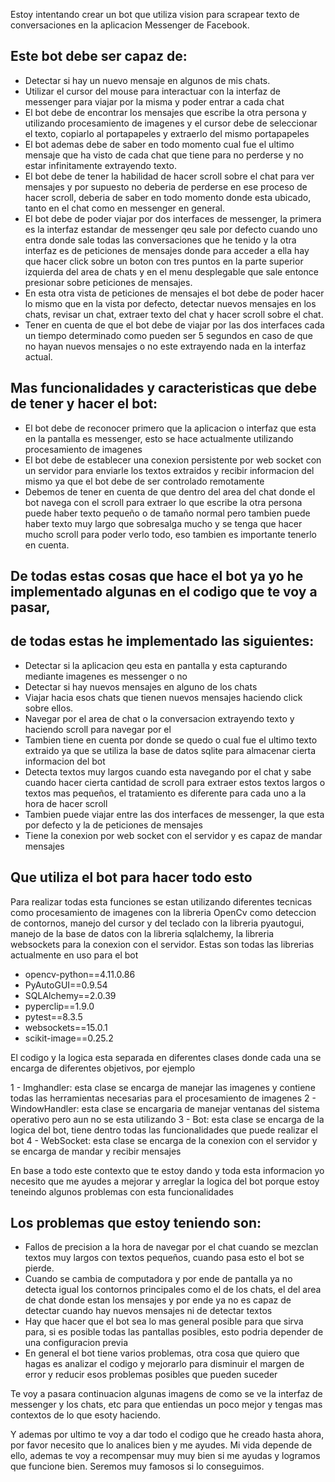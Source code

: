 Estoy intentando crear un bot que utiliza vision para scrapear 
texto de conversaciones en la aplicacion Messenger de Facebook.

## Este bot debe ser capaz de:
 - Detectar si hay un nuevo mensaje en algunos de mis chats.
 - Utilizar el cursor del mouse para interactuar con la interfaz 
de messenger para viajar por la misma y poder entrar a cada chat
 - El bot debe de encontrar los mensajes que escribe la otra persona 
y utilizando procesamiento de imagenes y el cursor debe de seleccionar
el texto, copiarlo al portapapeles y extraerlo del mismo portapapeles
 - El bot ademas debe de saber en todo momento cual fue el ultimo mensaje
que ha visto de cada chat que tiene para no perderse y no estar infinitamente
extrayendo texto.
 - El bot debe de tener la habilidad de hacer scroll sobre el chat para ver
mensajes y por supuesto no deberia de perderse en ese proceso de hacer scroll,
deberia de saber en todo momento donde esta ubicado, tanto en el chat como en
messenger en general.
 - El bot debe de poder viajar por dos interfaces de messenger, la primera es la
interfaz estandar de messenger qeu sale por defecto cuando uno entra donde sale todas
las conversaciones que he tenido y la otra interfaz es de peticiones de mensajes donde 
para acceder a ella hay que hacer click sobre un boton con tres puntos en la parte superior izquierda
del area de chats y en el menu desplegable que sale entonce presionar sobre peticiones de mensajes.
 - En esta otra vista de peticiones de mensajes el bot debe de poder hacer lo mismo 
que en la vista por defecto, detectar nuevos mensajes en los chats, revisar un chat, extraer texto del chat
y hacer scroll sobre el chat.
 - Tener en cuenta de que el bot debe de viajar por las dos interfaces cada un tiempo determinado como pueden ser 5 segundos
en caso de que no hayan nuevos mensajes o no este extrayendo nada en la interfaz actual.

## Mas funcionalidades y caracteristicas que debe de tener y hacer el bot:
 - El bot debe de reconocer primero que la aplicacion o interfaz que esta en la pantalla
es messenger, esto se hace actualmente utilizando procesamiento de imagenes
 - El bot debe de establecer una conexion persistente por web socket con un servidor para enviarle 
los textos extraidos y recibir informacion del mismo ya que el bot debe de ser controlado remotamente
 - Debemos de tener en cuenta de que dentro del area del chat donde el bot navega con el scroll para extraer lo que 
escribe la otra persona puede haber texto pequeño o de tamaño normal pero tambien puede haber texto muy largo que sobresalga
mucho y se tenga que hacer mucho scroll para poder verlo todo, eso tambien es importante tenerlo en cuenta.


## De todas estas cosas que hace el bot ya yo he implementado algunas en el codigo que te voy a pasar, 
## de todas estas he implementado las siguientes:
 - Detectar si la aplicacion qeu esta en pantalla y esta capturando mediante imagenes es messenger o no
 - Detectar si hay nuevos mensajes en alguno de los chats
 - Viajar hacia esos chats que tienen nuevos mensajes haciendo click sobre ellos.
 - Navegar por el area de chat o la conversacion extrayendo texto y haciendo scroll para navegar por el
 - Tambien tiene en cuenta por donde se quedo o cual fue el ultimo texto extraido ya que se utiliza la base de 
datos sqlite para almacenar cierta informacion del bot
 - Detecta textos muy largos cuando esta navegando por el chat y sabe cuando hacer cierta cantidad de scroll 
para extraer estos textos largos o textos mas pequeños, el tratamiento es diferente para cada uno a la hora de hacer scroll
 - Tambien puede viajar entre las dos interfaces de messenger, la que esta por defecto y la de peticiones de mensajes
 - Tiene la conexion por web socket con el servidor y es capaz de mandar mensajes


## Que utiliza el bot para hacer todo esto
Para realizar todas esta funciones se estan utilizando diferentes tecnicas como procesamiento de imagenes con la libreria 
OpenCv como deteccion de contornos, manejo del cursor y del teclado con la libreria pyautogui, manejo de la base de datos con la libreria sqlalchemy,
la libreria websockets para la conexion con el servidor. Estas son todas las librerias actualmente en uso para el bot
 
- opencv-python==4.11.0.86
- PyAutoGUI==0.9.54
- SQLAlchemy==2.0.39
- pyperclip==1.9.0
- pytest==8.3.5
- websockets==15.0.1
- scikit-image==0.25.2

El codigo y la logica esta separada en diferentes clases donde cada una se encarga de diferentes objetivos, por ejemplo

1 - Imghandler: esta clase se encarga de manejar las imagenes y contiene todas las herramientas necesarias para el procesamiento de imagenes
2 - WindowHandler: esta clase se encargaria de manejar ventanas del sistema operativo pero aun no se esta utilizando
3 - Bot: esta clase se encarga de la logica del bot, tiene dentro todas las funcionalidades que puede realizar el bot
4 - WebSocket: esta clase se encarga de la conexion con el servidor y se encarga de mandar y recibir mensajes

En base a todo este contexto que te estoy dando y toda esta informacion yo necesito que me ayudes
a mejorar y arreglar la logica del bot porque estoy teneindo algunos problemas con esta funcionalidades

## Los problemas que estoy teniendo son:
 - Fallos de precision a la hora de navegar por el chat cuando se mezclan textos muy largos con textos pequeños, 
cuando pasa esto el bot se pierde.
 - Cuando se cambia de computadora y por ende de pantalla ya no detecta igual los contornos principales como el de los chats,
el del area de chat donde estan los mensajes y por ende ya no es capaz de detectar cuando hay nuevos mensajes ni de detectar textos
 - Hay que hacer que el bot sea lo mas general posible para que sirva para, si es posible todas las pantallas posibles, esto podria depender 
de una configuracion previa
 - En general el bot tiene varios problemas, otra cosa que quiero que hagas es analizar el codigo y mejorarlo para disminuir el margen de error
y reducir esos problemas posibles que pueden suceder


Te voy a pasara continuacion algunas imagens de como se ve la interfaz de messenger y los chats, etc para que 
entiendas un poco mejor y tengas mas contextos de lo que esoty haciendo.

   
Y ademas por ultimo te voy a dar todo el codigo que he creado hasta ahora, por favor necesito que lo analices bien y me ayudes.
Mi vida depende de ello, ademas te voy a recompensar muy muy bien si me ayudas y logramos que funcione bien. Seremos muy famosos si lo 
conseguimos.
